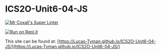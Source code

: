 # ICS2O-Unit6-04-JS

[![Mr Coxall's Super Linter](https://github.com/Lucas-Tyman/ICS2O-Unit6-04-JS/workflows/Mr%20Coxall's%20Super%20Linter/badge.svg)](https://github.com/Lucas-Tyman/ICS2O-Unit6-04-JS/actions)

[![Run on Repl.it](https://repl.it/badge/github/Lucas-Tyman/ICS2O-Unit6-04-JS)](https://repl.it/github/Lucas-Tyman/ICS2O-Unit6-04-JS)

This site can be found at: [https://Lucas-Tyman.github.io/ICS2O-Unit6-04-JS/](https://Lucas-Tyman.github.io/ICS2O-Unit6-04-JS/)

